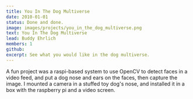 ```yaml
---
title: You In The Dog Multiverse
date: 2010-01-01
status: Done and done.
image: images/projects/you_in_the_dog_multiverse.png
text: You In The Dog Multiverse
lead: Buddy Ehrlich
members: 1
github: 
excerpt: See what you would like in the dog multiverse.
---
```

A fun project was a raspi-based system to use OpenCV to detect faces in a video feed, and put a dog nose and ears on the faces, then capture the image.  I mounted a camera in a stuffed toy dog's nose, and installed it in a box with the raspberry pi and a video screen.  

